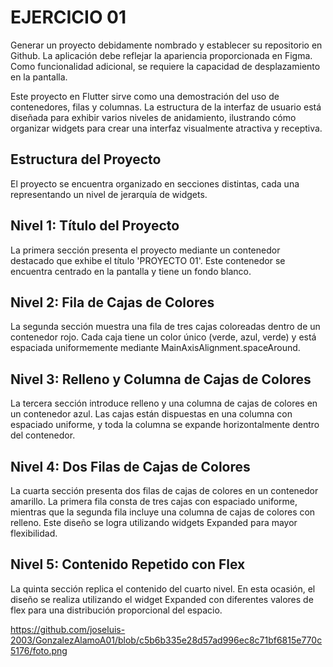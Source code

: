 # EJERCICIO 01
Generar un proyecto debidamente nombrado y establecer su repositorio en Github. La aplicación debe reflejar la apariencia proporcionada en Figma. Como funcionalidad adicional, se requiere la capacidad de desplazamiento en la pantalla.

Este proyecto en Flutter sirve como una demostración del uso de contenedores, filas y columnas. La estructura de la interfaz de usuario está diseñada para exhibir varios niveles de anidamiento, ilustrando cómo organizar widgets para crear una interfaz visualmente atractiva y receptiva.

## Estructura del Proyecto
El proyecto se encuentra organizado en secciones distintas, cada una representando un nivel de jerarquía de widgets.

## Nivel 1: Título del Proyecto
La primera sección presenta el proyecto mediante un contenedor destacado que exhibe el título 'PROYECTO 01'. Este contenedor se encuentra centrado en la pantalla y tiene un fondo blanco.

## Nivel 2: Fila de Cajas de Colores
La segunda sección muestra una fila de tres cajas coloreadas dentro de un contenedor rojo. Cada caja tiene un color único (verde, azul, verde) y está espaciada uniformemente mediante MainAxisAlignment.spaceAround.

## Nivel 3: Relleno y Columna de Cajas de Colores
La tercera sección introduce relleno y una columna de cajas de colores en un contenedor azul. Las cajas están dispuestas en una columna con espaciado uniforme, y toda la columna se expande horizontalmente dentro del contenedor.

## Nivel 4: Dos Filas de Cajas de Colores
La cuarta sección presenta dos filas de cajas de colores en un contenedor amarillo. La primera fila consta de tres cajas con espaciado uniforme, mientras que la segunda fila incluye una columna de cajas de colores con relleno. Este diseño se logra utilizando widgets Expanded para mayor flexibilidad.
## Nivel 5: Contenido Repetido con Flex
La quinta sección replica el contenido del cuarto nivel. En esta ocasión, el diseño se realiza utilizando el widget Expanded con diferentes valores de flex para una distribución proporcional del espacio.

https://github.com/joseluis-2003/GonzalezAlamoA01/blob/c5b6b335e28d57ad996ec8c71bf6815e770c5176/foto.png





